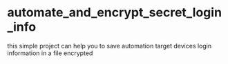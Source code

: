 # automate_and_encrypt_secret_login_info
this simple project can help you to save automation target devices login information  in a file encrypted
